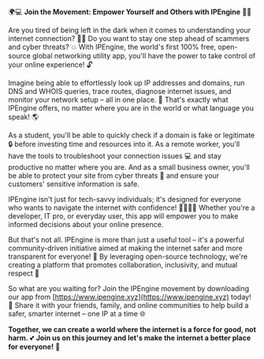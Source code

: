 🌍💻 **Join the Movement: Empower Yourself and Others with IPEngine** 📡🚀

Are you tired of being left in the dark when it comes to understanding your internet connection? 🙅‍♂️ Do you want to stay one step ahead of scammers and cyber threats? 💥 With IPEngine, the world's first 100% free, open-source global networking utility app, you'll have the power to take control of your online experience! 🔓

Imagine being able to effortlessly look up IP addresses and domains, run DNS and WHOIS queries, trace routes, diagnose internet issues, and monitor your network setup – all in one place. 🤯 That's exactly what IPEngine offers, no matter where you are in the world or what language you speak! 🌎

As a student, you'll be able to quickly check if a domain is fake or legitimate 🔒 before investing time and resources into it. As a remote worker, you'll have the tools to troubleshoot your connection issues 💻 and stay productive no matter where you are. And as a small business owner, you'll be able to protect your site from cyber threats 🚫 and ensure your customers' sensitive information is safe.

IPEngine isn't just for tech-savvy individuals; it's designed for everyone who wants to navigate the internet with confidence! 👨‍👩‍👧‍👦 Whether you're a developer, IT pro, or everyday user, this app will empower you to make informed decisions about your online presence.

But that's not all. IPEngine is more than just a useful tool – it's a powerful community-driven initiative aimed at making the internet safer and more transparent for everyone! 💪 By leveraging open-source technology, we're creating a platform that promotes collaboration, inclusivity, and mutual respect 🌟

So what are you waiting for? Join the IPEngine movement by downloading our app from [https://www.ipengine.xyz](https://www.ipengine.xyz) today! 🔴 Share it with your friends, family, and online communities to help build a safer, smarter internet – one IP at a time 🌐

**Together, we can create a world where the internet is a force for good, not harm.** 💕 **Join us on this journey and let's make the internet a better place for everyone!** 🌟